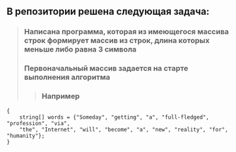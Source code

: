 ## **В репозитории решена следующая задача:**

>### Написана программа, которая из имеющегося массива строк формирует массив из строк, длина которых меньше либо равна 3 символа
>### Первоначальный массив задается на старте выполнения алгоритма
>>### Например

~~~
{
    string[] words = {"Someday", "getting", "a", "full-fledged", "profession", "via",
    "the", "Internet", "will", "become", "a", "new", "reality", "for", "humanity"};
}
~~~
